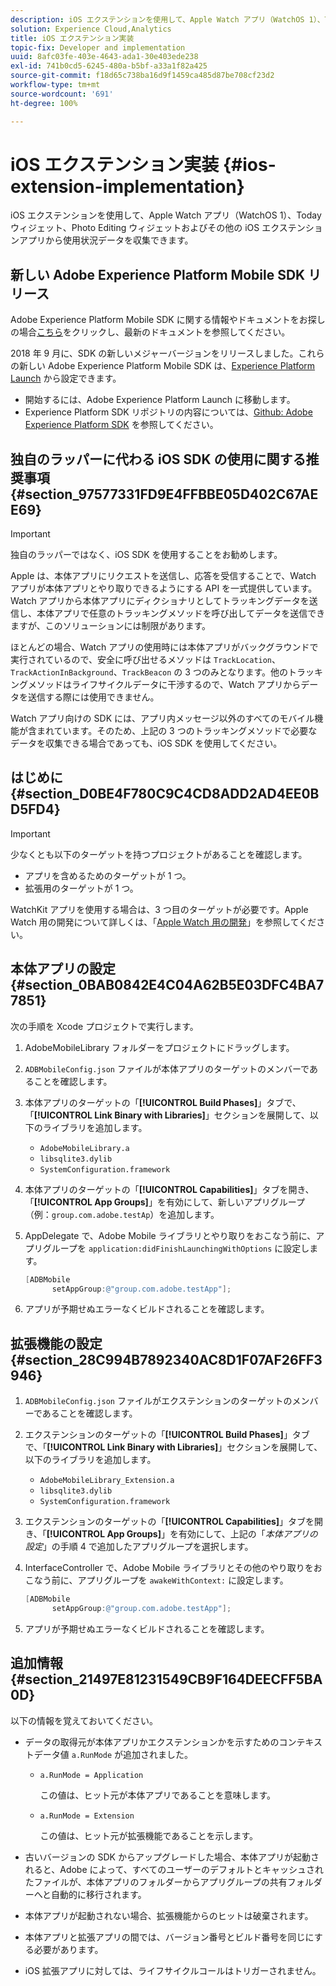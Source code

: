 ```yaml
---
description: iOS エクステンションを使用して、Apple Watch アプリ（WatchOS 1）、Today ウィジェット、Photo Editing ウィジェットおよびその他の iOS エクステンションアプリから使用状況データを収集できます。
solution: Experience Cloud,Analytics
title: iOS エクステンション実装
topic-fix: Developer and implementation
uuid: 8afc03fe-403e-4643-ada1-30e403ede238
exl-id: 741b0cd5-6245-480a-b5bf-a33a1f82a425
source-git-commit: f18d65c738ba16d9f1459ca485d87be708cf23d2
workflow-type: tm+mt
source-wordcount: '691'
ht-degree: 100%

---
```


# iOS エクステンション実装 {#ios-extension-implementation}

iOS エクステンションを使用して、Apple Watch アプリ（WatchOS 1）、Today ウィジェット、Photo Editing ウィジェットおよびその他の iOS エクステンションアプリから使用状況データを収集できます。

## 新しい Adobe Experience Platform Mobile SDK リリース

Adobe Experience Platform Mobile SDK に関する情報やドキュメントをお探しの場合[こちら](https://aep-sdks.gitbook.io/docs/)をクリックし、最新のドキュメントを参照してください。

2018 年 9 月に、SDK の新しいメジャーバージョンをリリースしました。これらの新しい Adobe Experience Platform Mobile SDK は、[Experience Platform Launch](https://www.adobe.com/jp/experience-platform/launch.html) から設定できます。

* 開始するには、Adobe Experience Platform Launch に移動します。
* Experience Platform SDK リポジトリの内容については、[Github: Adobe Experience Platform SDK](https://github.com/Adobe-Marketing-Cloud/acp-sdks) を参照してください。

## 独自のラッパーに代わる iOS SDK の使用に関する推奨事項 {#section_97577331FD9E4FFBBE05D402C67AEE69}

>[!IMPORTANT]
>
>独自のラッパーではなく、iOS SDK を使用することをお勧めします。

Apple は、本体アプリにリクエストを送信し、応答を受信することで、Watch アプリが本体アプリとやり取りできるようにする API を一式提供しています。Watch アプリから本体アプリにディクショナリとしてトラッキングデータを送信し、本体アプリで任意のトラッキングメソッドを呼び出してデータを送信できますが、このソリューションには制限があります。

ほとんどの場合、Watch アプリの使用時には本体アプリがバックグラウンドで実行されているので、安全に呼び出せるメソッドは `TrackLocation`、`TrackActionInBackground`、`TrackBeacon` の 3 つのみとなります。他のトラッキングメソッドはライフサイクルデータに干渉するので、Watch アプリからデータを送信する際には使用できません。

Watch アプリ向けの SDK には、アプリ内メッセージ以外のすべてのモバイル機能が含まれています。そのため、上記の 3 つのトラッキングメソッドで必要なデータを収集できる場合であっても、iOS SDK を使用してください。

## はじめに {#section_D0BE4F780C9C4CD8ADD2AD4EE0BD5FD4}

>[!IMPORTANT]
>
>少なくとも以下のターゲットを持つプロジェクトがあることを確認します。
>
>* アプリを含めるためのターゲットが 1 つ。
>* 拡張用のターゲットが 1 つ。
>


WatchKit アプリを使用する場合は、3 つ目のターゲットが必要です。Apple Watch 用の開発について詳しくは、「[Apple Watch 用の開発](https://developer.apple.com/library/ios/documentation/General/Conceptual/WatchKitProgrammingGuide/index.html#//apple_ref/doc/uid/TP40014969-CH8-SW1)」を参照してください。

## 本体アプリの設定 {#section_0BAB0842E4C04A62B5E03DFC4BA77851}

次の手順を Xcode プロジェクトで実行します。

1. AdobeMobileLibrary フォルダーをプロジェクトにドラッグします。
1. `ADBMobileConfig.json` ファイルが本体アプリのターゲットのメンバーであることを確認します。
1. 本体アプリのターゲットの「**[!UICONTROL Build Phases]**」タブで、「**[!UICONTROL Link Binary with Libraries]**」セクションを展開して、以下のライブラリを追加します。

   * `AdobeMobileLibrary.a`
   * `libsqlite3.dylib`
   * `SystemConfiguration.framework`

1. 本体アプリのターゲットの「**[!UICONTROL Capabilities]**」タブを開き、「**[!UICONTROL App Groups]**」を有効にして、新しいアプリグループ（例：`group.com.adobe.testAp`）を追加します。

1. AppDelegate で、Adobe Mobile ライブラリとやり取りをおこなう前に、アプリグループを `application:didFinishLaunchingWithOptions` に設定します。

   ```objective-c
   [ADBMobile 
         setAppGroup:@"group.com.adobe.testApp"];
   ```

1. アプリが予期せぬエラーなくビルドされることを確認します。

## 拡張機能の設定 {#section_28C994B7892340AC8D1F07AF26FF3946}

1. `ADBMobileConfig.json` ファイルがエクステンションのターゲットのメンバーであることを確認します。
1. エクステンションのターゲットの「**[!UICONTROL Build Phases]**」タブで、「**[!UICONTROL Link Binary with Libraries]**」セクションを展開して、以下のライブラリを追加します。

   * `AdobeMobileLibrary_Extension.a`
   * `libsqlite3.dylib`
   * `SystemConfiguration.framework`

1. エクステンションのターゲットの「**[!UICONTROL Capabilities]**」タブを開き、「**[!UICONTROL App Groups]**」を有効にして、上記の「*本体アプリの設定*」の手順 4 で追加したアプリグループを選択します。

1. InterfaceController で、Adobe Mobile ライブラリとその他のやり取りをおこなう前に、アプリグループを `awakeWithContext:` に設定します。

   ```objective-c
   [ADBMobile 
         setAppGroup:@"group.com.adobe.testApp"];
   ```

1. アプリが予期せぬエラーなくビルドされることを確認します。

## 追加情報 {#section_21497E81231549CB9F164DEECFF5BA0D}

以下の情報を覚えておいてください。

* データの取得元が本体アプリかエクステンションかを示すためのコンテキストデータ値 `a.RunMode` が追加されました。

   * `a.RunMode = Application`

      この値は、ヒット元が本体アプリであることを意味します。
   * `a.RunMode = Extension`

      この値は、ヒット元が拡張機能であることを示します。

* 古いバージョンの SDK からアップグレードした場合、本体アプリが起動されると、Adobe によって、すべてのユーザーのデフォルトとキャッシュされたファイルが、本体アプリのフォルダーからアプリグループの共有フォルダーへと自動的に移行されます。
* 本体アプリが起動されない場合、拡張機能からのヒットは破棄されます。
* 本体アプリと拡張アプリの間では、バージョン番号とビルド番号を同じにする必要があります。
* iOS 拡張アプリに対しては、ライフサイクルコールはトリガーされません。
